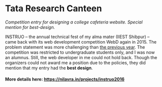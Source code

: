 # Tata Research Canteen
_Competition entry for designing a college cafeteria website. Special mention for best-design._

INSTRUO – the annual technical fest of my alma mater (IIEST Shibpur) – came back with its web development competition WebD again in 2015. The problem statement was more challenging than [the previous year](https://nilavra.in/projects/instruo2015). The competition was restricted to undergraduate students only, and I was now an alumnus. Still, the web developer in me could not hold back. Though the organizers could not award me a position due to the policies, they did mention that my entry had the **best design**.

#### More details here: https://nilavra.in/projects/instruo2016
